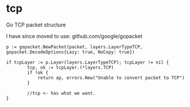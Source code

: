 tcp
===

Go TCP packet structure

I have since moved to use: github.com/google/gopacket

    p := gopacket.NewPacket(packet, layers.LayerTypeTCP, gopacket.DecodeOptions{Lazy: true, NoCopy: true})

    if tcpLayer := p.Layer(layers.LayerTypeTCP); tcpLayer != nil {
		    tcp, ok := tcpLayer.(*layers.TCP)
		    if !ok {
			    return ap, errors.New("Unable to convert packet to TCP")
		    }
		
		    //tcp <- has what we want.
    }

